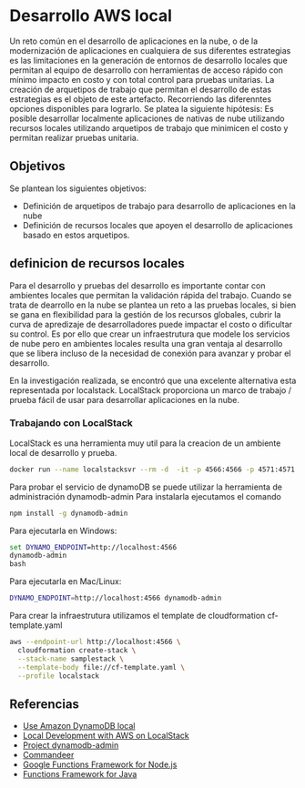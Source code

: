 # Desarrollo AWS local 
Un reto común en el desarrollo de aplicaciones en la nube, o de la modernización de aplicaciones en cualquiera de sus diferentes estrategias es las limitaciones en la generación de entornos de desarrollo locales que permitan al equipo de desarrollo con herramientas de acceso rápido con mínimo impacto en costo y con total control para pruebas unitarias.
La creación de arquetipos de trabajo que permitan el desarrollo de estas estrategias es el objeto de este artefacto. Recorriendo las diferenntes opciones disponibles para lograrlo.
Se platea la siguiente hipótesis:  Es posible desarrollar localmente aplicaciones de nativas de nube utilizando recursos locales utilizando arquetipos de trabajo que minimicen el costo y permitan realizar pruebas unitaria. 

## Objetivos
Se plantean los siguientes objetivos:
* Definición de arquetipos de trabajo para desarrollo de aplicaciones en la nube
* Definición de recursos locales que apoyen el desarrollo de aplicaciones basado en estos arquetipos.

## definicion de recursos locales 
Para el desarrollo y pruebas del desarrollo es importante contar con ambientes locales que permitan la validación rápida del trabajo. 
Cuando se trata de dearrollo en la nube se plantea un reto a las pruebas locales, si bien se gana en flexibilidad para la gestión de los recursos globales, cubrir la curva 
de apredizaje  de desarrolladores puede impactar el costo  o dificultar su control. Es por ello que crear un infraestrutura que modele los servicios de nube pero en 
ambientes locales resulta una gran ventaja al desarrollo que se  libera incluso de la necesidad de conexión para avanzar y probar el desarrollo.

En la investigación realizada, se encontró que una excelente alternativa esta representada por localstack. 
LocalStack proporciona un marco de trabajo / prueba fácil de usar para desarrollar aplicaciones en la nube.

### Trabajando con LocalStack
LocalStack es una herramienta muy util para la creacion de un ambiente local de desarrollo y prueba. 
```bash
docker run --name localstacksvr --rm -d  -it -p 4566:4566 -p 4571:4571 localstack/localstack -e "SERVICES=dynamodb,s3" 
```
Para probar el servicio de dynamoDB se puede utilizar la herramienta de administración dynamodb-admin
Para instalarla ejecutamos el comando
```bash
npm install -g dynamodb-admin
```
Para ejecutarla en Windows:
```cmd
set DYNAMO_ENDPOINT=http://localhost:4566
dynamodb-admin
bash
```

Para ejecutarla en Mac/Linux:
```bash
DYNAMO_ENDPOINT=http://localhost:4566 dynamodb-admin
```

Para crear la infraestrutura utilizamos el template de cloudformation cf-template.yaml

```bash
aws --endpoint-url http://localhost:4566 \
  cloudformation create-stack \
  --stack-name samplestack \
  --template-body file://cf-template.yaml \
  --profile localstack
```


## Referencias
* [Use Amazon DynamoDB local](https://aws.amazon.com/es/about-aws/whats-new/2018/08/use-amazon-dynamodb-local-more-easily-with-the-new-docker-image/)
* [Local Development with AWS on LocalStack](https://reflectoring.io/aws-localstack/)
* [Project dynamodb-admin](https://www.npmjs.com/package/dynamodb-admin)
* [Commandeer](https://getcommandeer.com/)
* [Google Functions Framework for Node.js](https://github.com/GoogleCloudPlatform/functions-framework-nodejs)
* [Functions Framework for Java](https://github.com/GoogleCloudPlatform/functions-framework-java)
